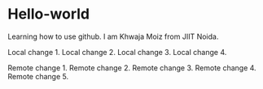 # Hello-world
Learning how to use github.
I am Khwaja Moiz from JIIT Noida.

Local change 1.
Local change 2.
Local change 3.
Local change 4.

Remote change 1.
Remote change 2.
Remote change 3.
Remote change 4.
Remote change 5.
